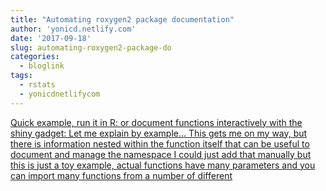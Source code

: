 ```yaml
---
title: "Automating roxygen2 package documentation"
author: 'yonicd.netlify.com'
date: '2017-09-18'
slug: automating-roxygen2-package-do
categories:
  - bloglink
tags:
  - rstats
  - yonicdnetlifycom
---
```


[Quick example, run it in R: or document functions interactively with the shiny gadget: Let me explain by example... This gets me on my way, but there is information nested within the function itself that can be useful to document and manage the namespace I could just add that manually but this is just a toy example, actual functions have many parameters and you can import many functions from a number of different<i class="fas fa-external-link-alt"></i>](https://yonicd.netlify.com/post/2017-09-18-sinew/)


